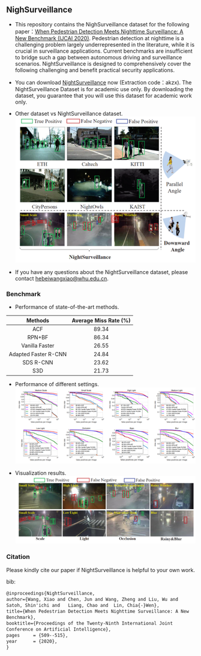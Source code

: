 ## NighSurveillance

- This repository contains the NighSurveillance dataset for the following paper：[When Pedestrian Detection Meets Nighttime Surveillance: A New Benchmark (IJCAI 2020)](https://www.ijcai.org/Proceedings/2020/71). Pedestrian detection at nighttime is a challenging problem largely underrepresented in the literature, while it is crucial in surveillance applications. Current benchmarks are insufficient to bridge such a gap between autonomous driving and surveillance scenarios. NightSurveillance is designed to comprehensively cover the following challenging and benefit practical security applications.

- You can download [NightSurveillance](https://pan.baidu.com/s/1uIhMBKmQgPdbVjR2EK7o5g) now (Extraction code：akzx). The NightSurveillance Dataset is for academic use only. By downloading the dataset, you guarantee that you will use this dataset for academic work only.

- Other dataset vs NightSurveillance dataset.
![](https://github.com/xiaowang1516/NightSurveillance/blob/master/1.png)

- If you have any questions about the NightSurveillance dataset, please contact hebeiwangxiao@whu.edu.cn.

### **Benchmark**

- Performance of state-of-the-art methods.

|  Methods   | Average Miss Rate (%)  |
|  :----:  | :----:  |
| ACF  | 89.34 |
| RPN+BF  | 86.34 |
| Vanilla Faster  | 26.55 |
| Adapted Faster R-CNN  | 24.84 |
| SDS R-CNN  | 23.62 |
| S3D  | 21.73 |

- Performance of different settings. 
![](https://github.com/xiaowang1516/NightSurveillance/blob/master/2.png)

- Visualization results.
![](https://github.com/xiaowang1516/NightSurveillance/blob/master/3.png)
### **Citation**
Please kindly cite our paper if NightSurveillance is helpful to your own work.

bib:

    @inproceedings{NightSurveillance,
    author={Wang, Xiao and Chen, Jun and Wang, Zheng and Liu, Wu and Satoh, Shin'ichi and   Liang, Chao and  Lin, Chia{-}Wen},
    title={When Pedestrian Detection Meets Nighttime Surveillance: A New Benchmark}, 
    booktitle={Proceedings of the Twenty-Ninth International Joint Conference on Artificial Intelligence},
    pages     = {509--515},
    year      = {2020},
    }

